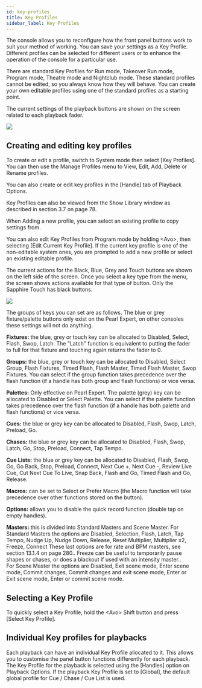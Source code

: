 ```yaml
---
id: key-profiles 
title: Key Profiles
sidebar_label: Key Profiles
---
```


The console allows you to reconfigure how the front panel buttons work
to suit your method of working. You can save your settings as a Key
Profile. Different profiles can be selected for different users or to
enhance the operation of the console for a particular use.

There are standard Key Profiles for Run mode, Takeover Run mode, Program
mode, Theatre mode and Nightclub mode. These standard profiles cannot be
edited, so you always know how they will behave. You can create your own
editable profiles using one of the standard profiles as a starting
point.

The current settings of the playback buttons are shown on the screen
related to each playback fader.

![](/docs/images/image301.png)

Creating and editing key profiles
---------------------------------

To create or edit a profile, switch to System mode then select \[Key
Profiles\]. You can then use the Manage Profiles menu to View, Edit,
Add, Delete or Rename profiles.

You can also create or edit key profiles in the \[Handle\] tab of
Playback Options.

Key Profiles can also be viewed from the Show Library window as
described in section 3.7 on page 78.

When Adding a new profile, you can select an existing profile to copy
settings from.

You can also edit Key Profiles from Program mode by holding \<Avo\>,
then selecting \[Edit Current Key Profile\]. If the current key profile
is one of the non-editable system ones, you are prompted to add a new
profile or select an existing editable profile.

The current actions for the Black, Blue, Grey and Touch buttons are
shown on the left side of the screen. Once you select a key type from
the menu, the screen shows actions available for that type of button.
Only the Sapphire Touch has black buttons.

![](/docs/images/image326.png)

The groups of keys you can set are as follows. The blue or grey
fixture/palette buttons only exist on the Pearl Expert, on other
consoles these settings will not do anything.

**Fixtures:** the blue, grey or touch key can be allocated to Disabled,
Select, Flash, Swop, Latch. The "Latch" function is equivalent to
putting the fader to full for that fixture and touching again returns
the fader to 0.

**Groups:** the blue, grey or touch key can be allocated to Disabled,
Select Group, Flash Fixtures, Timed Flash, Flash Master, Timed Flash
Master, Swop Fixtures. You can select if the group function takes
precedence over the flash function (if a handle has both group and flash
functions) or vice versa.

**Palettes:** Only effective on Pearl Expert. The palette (grey) key can
be allocated to Disabled or Select Palette. You can select if the
palette function takes precedence over the flash function (if a handle
has both palette and flash functions) or vice versa.

**Cues:** the blue or grey key can be allocated to Disabled, Flash,
Swop, Latch, Preload, Go.

**Chases:** the blue or grey key can be allocated to Disabled, Flash,
Swop, Latch, Go, Stop, Preload, Connect, Tap Tempo.

**Cue Lists:** the blue or grey key can be allocated to Disabled, Flash,
Swop, Go, Go Back, Stop, Preload, Connect, Next Cue +, Next Cue -,
Review Live Cue, Cut Next Cue To Live, Snap Back, Flash and Go, Timed
Flash and Go, Release.

**Macros:** can be set to Select or Prefer Macro (the Macro function
will take precedence over other functions stored on the button).

**Options:** allows you to disable the quick record function (double tap
on empty handles).

**Masters:** this is divided into Standard Masters and Scene Master. For
Standard Masters the options are Disabled, Selection, Flash, Latch, Tap
Tempo, Nudge Up, Nudge Down, Release, Reset Multiplier, Multiplier x2,
Freeze, Connect These last options are for rate and BPM masters, see
section 13.1.4 on page 280.. Freeze can be useful to temporarily pause
shapes or chases, or does a blackout if used with an intensity master..\
For Scene Master the options are Disabled, Exit scene mode, Enter scene
mode, Commit changes, Commit changes and exit scene mode, Enter or Exit
scene mode, Enter or commit scene mode.

Selecting a Key Profile
-----------------------

To quickly select a Key Profile, hold the \<Avo\> Shift button and press
\[Select Key Profile\].

Individual Key profiles for playbacks
-------------------------------------

Each playback can have an individual Key Profile allocated to it. This
allows you to customise the panel button functions differently for each
playback. The Key Profile for the playback is selected using the
\[Handles\] option on Playback Options. If the playback Key Profile is
set to \[Global\], the default global profile for Cue / Chase / Cue List
is used.


